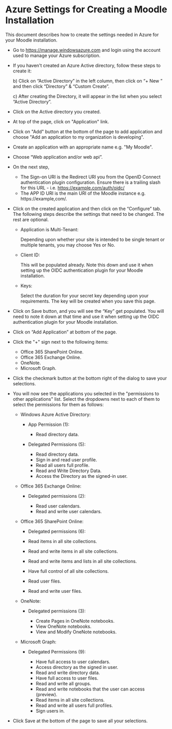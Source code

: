 Azure Settings for Creating a Moodle Installation
=================================================

This document describes how to create the settings needed in Azure for your Moodle installation. 

* Go to https://manage.windowsazure.com and login using the account used to manage your Azure subscription.
   
* If you haven't created an Azure Active directory, follow these steps to create it:

   b) Click on “Active Directory” in the left column, then click on “+ New ” and then click “Directory” & “Custom Create”.
   
   c) After creating the Directory, it will appear in the list when you select “Active Directory”.

* Click on the Active directory you created.
* At top of the page, click on "Application" link.
* Click on "Add" button at the bottom of the page to add application and choose "Add an application to my organization is developing".
* Create an application with an appropriate name e.g. "My Moodle".
* Choose “Web application and/or web api”. 
* On the next step,
  
    * The Sign-on URI is the Redirect URI you from the OpenID Connect authentication plugin configuration. Ensure there is a trailing slash for this URL - i.e. https://example.com/auth/oidc/
    * The APP ID URI is the main URI of the Moodle instance e.g. https://example,com/.

* Click on the created application and then click on the “Configure” tab. The following steps describe the settings that need to be changed. The rest are optional.

    * Application is Multi-Tenant:

      Depending upon whether your site is intended to be single tenant or multiple tenants, you may choose Yes or No. 

    * Client ID:
  
      This will be populated already. Note this down and use it when setting up the OIDC authentication plugin for your Moodle installation.
  
    * Keys:
      
      Select the duration for your secret key depending upon your requirements. The key will be created when you save this page.
  
* Click on Save button, and you will see the “Key” get populated. You will need to note it down at that time and use it when setting up the OIDC authentication plugin for your Moodle installation.

* Click on “Add Application” at bottom of the page.

* Click the "+" sign next to the following items:

  * Office 365 SharePoint Online.
  * Office 365 Exchange Online.
  * OneNote.
  * Microsoft Graph.

* Click the checkmark button at the bottom right of the dialog to save your selections.

* You will now see the applications you selected in the "permissions to other applications" list. Select the dropdowns next to each of them to select the permissions for them as follows:

  * Windows Azure Active Directory:

    * App Permission (1):
    
      * Read directory data.

    * Delegated Permissions (5):
    
      * Read directory data.
      *	Sign in and read user profile.
      * Read all users full profile.
      * Read and Write Directory Data.
      *	Access the Directory as the signed-in user.
  
  * Office 365 Exchange Online:
   
    * Delegated permissions (2):
    
      * Read user calendars.
      * Read and write user calendars.
      
  * Office 365 SharePoint Online:
    
    *	Delegated permissions (6):

      * Read items in all site collections.
      * Read and write items in all site collections.
      * Read and write items and lists in all site collections.
      * Have full control of all site collections.
      * Read user files.
      * Read and write user files.
      
  * OneNote:
  
    * Delegated permissions (3): 
    
      * Create Pages in OneNote notebooks.
      * View OneNote notebooks.
      * View and Modify OneNote notebooks.
      
  * Microsoft Graph:
  
    * Delegated Permissions (9):
    
      * Have full access to user calendars.
      * Access directory as the signed in user.
      * Read and write directory data.
      * Have full access to user files. 
      * Read and write all groups.
      * Read and write notebooks that the user can access (preview).
      * Read items in all site collections.
      * Read and write all users full profiles.
      * Sign users in.

* Click Save at the bottom of the page to save all your selections.
